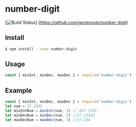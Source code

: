 # number-digit
[![Build Status](https://travis-ci.org/gonenoob/Promise.svg?branch=master)]
(https://github.com/gonenoob/number-digit)

## Install

```sh
$ npm install --save number-digit
```

## Usage

```js
const { minInt, minDec, maxDec } = require('number-digit')
```

## Example

```js
const { minInt, minDec, maxDec } = require('number-digit')
let num = 27.1335
let minIntNum = minInt(num, 3) // 027.1335
let minDecNum = minDec(num, 5) //27.13350
let maxDecNum = maxDec(num, 3) //27.134
```
